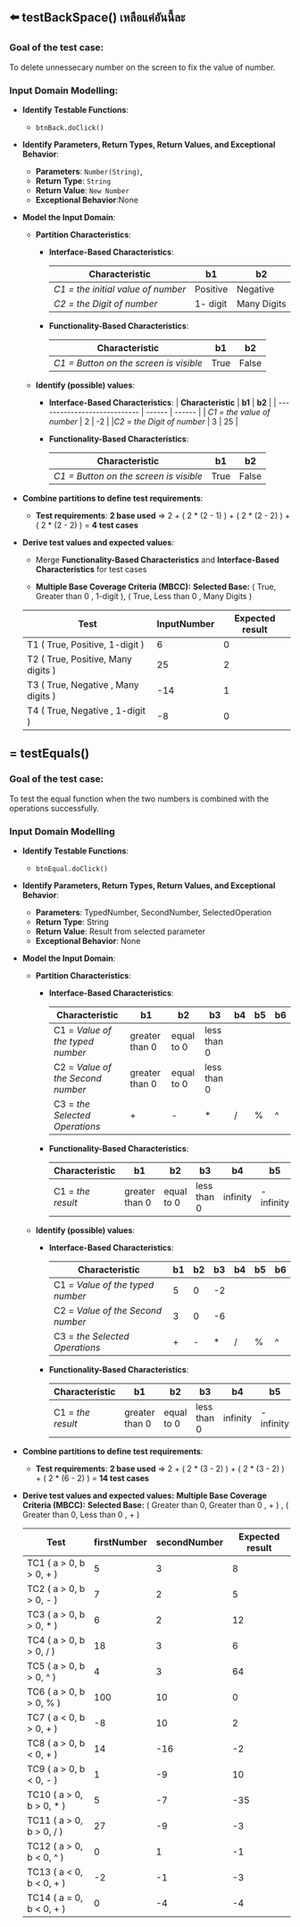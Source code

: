 ## ⬅️ testBackSpace() เหลือแค่อันนี้ละ

### Goal of the test case:

To delete unnessecary number on the screen to fix the value of number.

### Input Domain Modelling:

- **Identify Testable Functions**:

  - `btnBack.doClick()`

- **Identify Parameters, Return Types, Return Values, and Exceptional Behavior**:

  - **Parameters**: `Number(String)`,
  - **Return Type**: `String`
  - **Return Value**: `New Number`
  - **Exceptional Behavior**:None

- **Model the Input Domain**:

  - **Partition Characteristics**:

    - **Interface-Based Characteristics**:

      | **Characteristic**               | **b1**         | **b2**     |
      | -------------------------------- | -------------- | ---------- |
      | _C1 = the initial value of number_         |   Positive | Negative |
      | _C2 = the Digit of number_         |   1- digit | Many Digits  |

    - **Functionality-Based Characteristics**:

      | **Characteristic**           | **b1**         | **b2**     | 
      | ---------------------------- | -------------- | ---------- | 
      | _C1 = Button on the screen is visible_   | True | False |


  - **Identify (possible) values**:

    - **Interface-Based Characteristics**:
      | **Characteristic**           | **b1** | **b2** |
      | ---------------------------- | ------ | ------ | 
      | _C1 = the value of number_  | 2      | -2     |
      |_C2 = the Digit of number_ | 3      | 25      |

    - **Functionality-Based Characteristics**:

      | **Characteristic**               | **b1** | **b2** | 
      | -------------------------------- | ------ | ------ |
      | _C1 = Button on the screen is visible_   | True | False |


- **Combine partitions to define test requirements**:

  - **Test requirements**: **2 base used** => 2 + ( 2 * (2 - 1) ) + ( 2 * (2 - 2) ) + ( 2 * (2 - 2) ) = **4 test cases**

- **Derive test values and expected values**:
    - Merge **Functionality-Based Characteristics** and **Interface-Based Characteristics** for test cases

    - **Multiple Base Coverage Criteria (MBCC):**
        **Selected Base:** ( True, Greater than 0 , 1-digit ), ( True, Less than 0 , Many Digits )
     
  | **Test** | **InputNumber** | **Expected result** |
  |----------|-----------------|---------------------|
  | T1 ( True, Positive, 1-digit )   | 6 | 0 |
  | T2 ( True, Positive, Many digits ) | 25 | 2 |
  | T3 ( True, Negative , Many digits ) | -14 | 1 |
  | T4 ( True, Negative , 1-digit ) | -8 | 0 |

## = testEquals() 

### Goal of the test case:
To test the equal function when the two numbers is combined with the operations successfully.

### Input Domain Modelling
- **Identify Testable Functions**: 
  - `btnEqual.doClick()`

- **Identify Parameters, Return Types, Return Values, and Exceptional Behavior**:
  - **Parameters**: TypedNumber, SecondNumber, SelectedOperation
  - **Return Type**: String
  - **Return Value**: Result from selected parameter
  - **Exceptional Behavior**: None

- **Model the Input Domain**:

  - **Partition Characteristics**:

    - **Interface-Based Characteristics**:
    
      | **Characteristic**                           |**b1**        | **b2**     |   **b3**    | **b4**   |  **b5** |  **b6** |
      |----------------------------------------------|--------------|------------|-------------|----------|---------|---------|
      | C1 = *Value of the typed number*             |greater than 0| equal to 0 | less than 0 |          |         |         |
      | C2 = *Value of the Second number*            |greater than 0| equal to 0 | less than 0 |          |         |         |
      | C3 = *the Selected Operations*               |+             |-           |*            |/         |%        |^        |


    - **Functionality-Based Characteristics**:
    
      | **Characteristic** |    **b1**    |   **b2**   |   **b3**   | **b4**   |    **b5**   |  **b6** |
      |--------------------|--------------|------------|------------|----------|-------------|---------|
      | C1 = *the result*| greater than 0  | equal to 0 | less than 0 | infinity | -infinity | NaN     |

  - **Identify (possible) values**:
    
    - **Interface-Based Characteristics**:
    
    
      | **Characteristic**                           |**b1**        | **b2**     |   **b3**    | **b4**   |  **b5** |  **b6** |
      |----------------------------------------------|--------------|------------|-------------|----------|---------|---------|
      | C1 = *Value of the typed number*             |5             | 0          | -2          |          |         |         |         
      | C2 = *Value of the Second number*            |3             | 0          |-6           |          |         |         |     
      | C3 = *the Selected Operations*               |+             |-           |*            |/         |%        |^        |

    - **Functionality-Based Characteristics**:
    
    
      | **Characteristic** |    **b1**    |   **b2**   |   **b3**   | **b4**   |    **b5**   |  **b6** |
      |--------------------|--------------|------------|------------|----------|-------------|---------|
      | C1 = *the result*| greater than 0  | equal to 0 | less than 0 | infinity | -infinity | NaN     |

- **Combine partitions to define test requirements**:


  - **Test requirements**: **2 base used** => 2 + ( 2 * (3 - 2) ) + ( 2 * (3 - 2) ) + ( 2 * (6 - 2) ) = **14 test cases**

- **Derive test values and expected values:** **Multiple Base Coverage Criteria (MBCC):**
    **Selected Base:** ( Greater than 0, Greater than 0 , + ) , ( Greater than 0, Less than 0 , + )
     
  | **Test** | **firstNumber** | **secondNumber** | **Expected result** |
  |--------------------|---|---|---|
  | TC1 ( a > 0, b > 0, + )   | 5 | 3 | 8 |
  | TC2 ( a > 0, b > 0, - ) | 7 | 2 | 5 |
  | TC3 ( a > 0, b > 0, * ) | 6 | 2 | 12 |
  | TC4 ( a > 0, b > 0, / ) | 18 | 3 | 6 |
  | TC5 ( a > 0, b > 0, ^ ) | 4 | 3 | 64 |
  | TC6 ( a > 0, b > 0, % ) | 100 | 10 | 0 |
  | TC7 ( a < 0, b > 0, + ) | -8 | 10 | 2 |
  | TC8 ( a > 0, b < 0, + )| 14 | -16 | -2 |
  | TC9 ( a > 0, b < 0, - ) | 1 | -9 | 10 |
  | TC10 ( a > 0, b > 0, * ) | 5 | -7 | -35 |
  | TC11 ( a > 0, b > 0, / ) | 27 | -9 | -3 |
  | TC12   ( a > 0, b < 0, ^ )| 0 | 1 | -1 |
  | TC13  ( a < 0, b < 0, + ) | -2 | -1 | -3 |
  | TC14  ( a = 0, b < 0, + ) | 0 | -4 | -4 |

